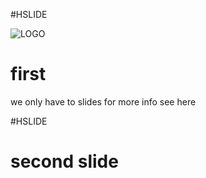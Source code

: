 #HSLIDE
<!-- .slide: data-autoslide="10000" -->

![LOGO](https://d1z75bzl1vljy2.cloudfront.net/img/gp-logo.png)

# first
we only have to slides for more info see here

#HSLIDE

# second slide
